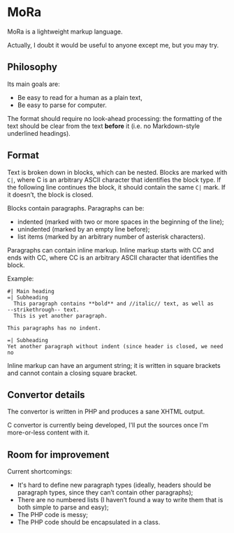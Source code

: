 MoRa
====

MoRa is a lightweight markup language.

Actually, I doubt it would be useful to anyone except me, but you may try.


Philosophy
----------

Its main goals are:

* Be easy to read for a human as a plain text,
* Be easy to parse for computer.

The format should require no look-ahead processing: the formatting of the
text should be clear from the text **before** it (i.e. no Markdown-style
underlined headings).


Format
------

Text is broken down in blocks, which can be nested. Blocks are marked with
``C|``, where C is an arbitrary ASCII character that identifies the block
type. If the following line continues the block, it should contain the same
``C|`` mark. If it doesn’t, the block is closed.

Blocks contain paragraphs. Paragraphs can be:

* indented (marked with two or more spaces in the beginning of the line);
* unindented (marked by an empty line before);
* list items (marked by an arbitrary number of asterisk characters).

Paragraphs can contain inline markup. Inline markup starts with CC and ends
with CC, where CC is an arbitrary ASCII character that identifies the block.

Example:

	#| Main heading
	=| Subheading
	  This paragraph contains **bold** and //italic// text, as well as
	--strikethrough-- text.
	  This is yet another paragraph.
	
	This paragraphs has no indent.
	
	=| Subheading
	Yet another paragraph without indent (since header is closed, we need
	no 

Inline markup can have an argument string; it is written in square brackets
and cannot contain a closing square bracket.


Convertor details
-----------------

The convertor is written in PHP and produces a sane XHTML output.

C convertor is currently being developed, I'll put the sources once I'm
more-or-less content with it.


Room for improvement
--------------------

Current shortcomings:
* It's hard to define new paragraph types (ideally, headers should be
paragraph types, since they can’t contain other paragraphs);
* There are no numbered lists (I haven’t found a way to write them that is
both simple to parse and easy);
* The PHP code is messy;
* The PHP code should be encapsulated in a class.
